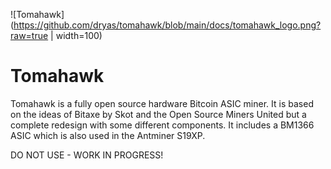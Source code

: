 ![Tomahawk](https://github.com/dryas/tomahawk/blob/main/docs/tomahawk_logo.png?raw=true | width=100)

# Tomahawk
Tomahawk is a fully open source hardware Bitcoin ASIC miner. It is based on the ideas of Bitaxe by Skot and the Open Source Miners United but a complete redesign with some different components. It includes a BM1366 ASIC which is also used in the Antminer S19XP.

DO NOT USE - WORK IN PROGRESS!
